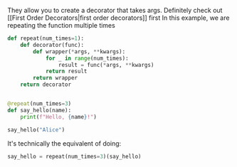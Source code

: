 They allow you to create a decorator that takes args.
Definitely check out [[First Order Decorators|first order decorators]] first
In this example, we are repeating the function multiple times

```python
def repeat(num_times=1):
    def decorator(func):
        def wrapper(*args, **kwargs):
            for _ in range(num_times):
                result = func(*args, **kwargs)
            return result
        return wrapper
    return decorator


@repeat(num_times=3)
def say_hello(name):
    print(f"Hello, {name}!")

say_hello("Alice")

```

It's technically the equivalent of doing:

```python
say_hello = repeat(num_times=3)(say_hello)
```